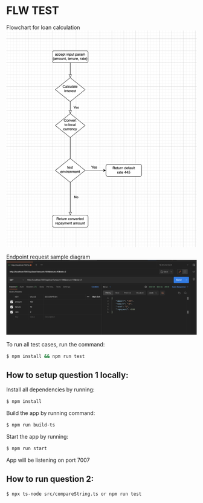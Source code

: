 # FLW TEST

Flowchart for loan calculation
![UML flowchart for loan calcultion](images/flowchart.png)

Endpoint request sample diagram
![UML endpoint sample diagram](images/endpoint-sample.png)


To run all test cases, run the command:
```bash
$ npm install && npm run test
```


## How to setup question 1 locally:
Install all dependencies by running:
```bash
$ npm install
```

Build the app by running command:
```bash
$ npm run build-ts
```

Start the app by running:
```bash
$ npm run start
```

App will be listening on port 7007


## How to run question 2:
```bash
$ npx ts-node src/compareString.ts or npm run test
```
